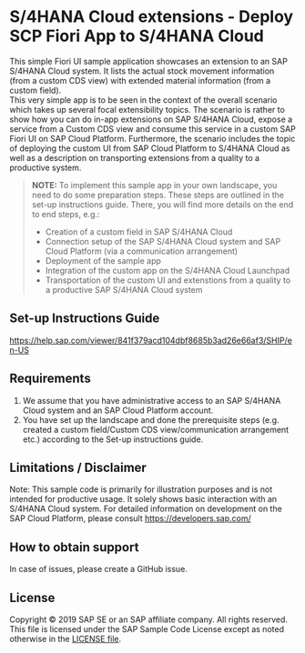 # S/4HANA Cloud extensions - Deploy SCP Fiori App to S/4HANA Cloud
This simple Fiori UI sample application showcases an extension to an SAP S/4HANA Cloud system. It lists the actual stock movement information (from a custom CDS view) with extended material information (from a custom field).<br/> This very simple app is to be seen in the context of the overall scenario which takes up several focal extensibility topics. The scenario is rather to show how you can do in-app extensions on SAP S/4HANA Cloud, expose a service from a Custom CDS view and consume this service in a custom SAP Fiori UI on SAP Cloud Platform. Furthermore, the scenario includes the topic of deploying the custom UI from SAP Cloud Platform to S/4HANA Cloud as well as a description on transporting extensions from a quality to a productive system. 

> **NOTE:** To implement this sample app in your own landscape, you need to do some preparation steps. These steps are outlined in the set-up instructions guide. There, you will find more details on the end to end steps, e.g.:
> * Creation of a custom field in SAP S/4HANA Cloud
> * Connection setup of the SAP S/4HANA Cloud system and SAP Cloud Platform (via a communication arrangement)
> * Deployment of the sample app
> * Integration of the custom app on the S/4HANA Cloud Launchpad
> * Transportation of the custom UI and extenstions from a quality to a productive SAP S/4HANA Cloud system

Set-up Instructions Guide
-------------
https://help.sap.com/viewer/841f379acd104dbf8685b3ad26e66af3/SHIP/en-US

Requirements
-------------
1. We assume that you have administrative access to an SAP S/4HANA Cloud system and an SAP Cloud Platform account.
2. You have set up the landscape and done the prerequisite steps (e.g. created a custom field/Custom CDS view/communication arrangement etc.) according to the Set-up instructions guide.


Limitations / Disclaimer
------------------------
Note: This sample code is primarily for illustration purposes and is not intended for productive usage. It solely shows basic interaction with an S/4HANA Cloud system. For detailed information on development on the SAP Cloud Platform, please consult https://developers.sap.com/

How to obtain support
---------------------
In case of issues, please create a GitHub issue.

License
-------
Copyright © 2019 SAP SE or an SAP affiliate company. All rights reserved.
This file is licensed under the SAP Sample Code License except as noted otherwise in the [LICENSE file](LICENSE).
